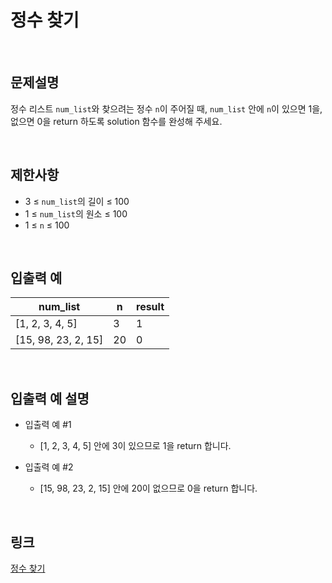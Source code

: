 # 정수 찾기

<br>

## 문제설명
정수 리스트 `num_list`와 찾으려는 정수 `n`이 주어질 때, `num_list` 안에 `n`이 있으면 1을, 없으면 0을 return 하도록 solution 함수를 완성해 주세요.

<br>

## 제한사항
- 3 ≤ `num_list`의 길이 ≤ 100
- 1 ≤ `num_list`의 원소 ≤ 100
- 1 ≤ `n` ≤ 100

<br>

## 입출력 예
| num_list | n | result |
|---|---|---|
| [1, 2, 3, 4, 5] | 3 | 1 |
| [15, 98, 23, 2, 15] | 20 | 0 |

<br>

## 입출력 예 설명
- 입출력 예 #1
    - [1, 2, 3, 4, 5] 안에 3이 있으므로 1을 return 합니다.

- 입출력 예 #2
    - [15, 98, 23, 2, 15] 안에 20이 없으므로 0을 return 합니다.

<br>

## 링크
[정수 찾기](https://school.programmers.co.kr/learn/courses/30/lessons/181840)
